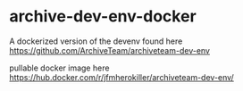# archive-dev-env-docker

A dockerized version of the devenv found here https://github.com/ArchiveTeam/archiveteam-dev-env

pullable docker image here https://hub.docker.com/r/jfmherokiller/archiveteam-dev-env/
